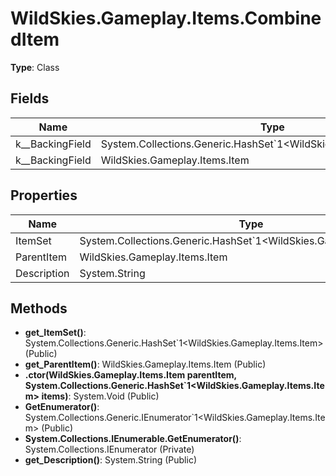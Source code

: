 ﻿# WildSkies.Gameplay.Items.CombinedItem

**Type**: Class

## Fields

| Name | Type | Access |
|------|------|--------|
| <ItemSet>k__BackingField | System.Collections.Generic.HashSet`1<WildSkies.Gameplay.Items.Item> | Private |
| <ParentItem>k__BackingField | WildSkies.Gameplay.Items.Item | Private |

## Properties

| Name | Type | Access |
|------|------|--------|
| ItemSet | System.Collections.Generic.HashSet`1<WildSkies.Gameplay.Items.Item> | Public |
| ParentItem | WildSkies.Gameplay.Items.Item | Public |
| Description | System.String | Public |

## Methods

- **get_ItemSet()**: System.Collections.Generic.HashSet`1<WildSkies.Gameplay.Items.Item> (Public)
- **get_ParentItem()**: WildSkies.Gameplay.Items.Item (Public)
- **.ctor(WildSkies.Gameplay.Items.Item parentItem, System.Collections.Generic.HashSet`1<WildSkies.Gameplay.Items.Item> items)**: System.Void (Public)
- **GetEnumerator()**: System.Collections.Generic.IEnumerator`1<WildSkies.Gameplay.Items.Item> (Public)
- **System.Collections.IEnumerable.GetEnumerator()**: System.Collections.IEnumerator (Private)
- **get_Description()**: System.String (Public)

